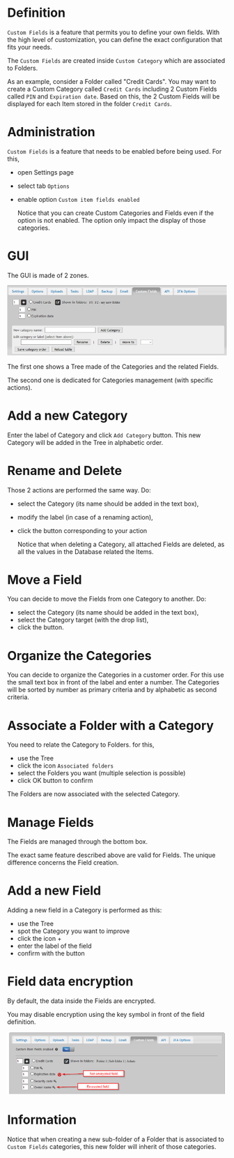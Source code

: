 
# Definition

`Custom Fields` is a feature that permits you to define your own fields. With the high level of customization, you  can define the exact configuration that fits your needs.

The `Custom Fields` are created inside `Custom Category` which are associated to Folders.

  As an example, consider a Folder called "Credit Cards". You may want to create a Custom Category called `Credit Cards` including 2 Custom Fields called `PIN` and `Expiration date`.
  Based on this, the 2 Custom Fields will be displayed for each Item stored in the folder `Credit Cards`.

# Administration

`Custom Fields` is a feature that needs to be enabled before being used. For this, 

* open Settings page 
* select tab `Options`
* enable option `Custom item fields enabled`

	Notice that you can create Custom Categories and Fields even if the option is not enabled. The option only impact the display of those categories.

# GUI

The GUI is made of 2 zones. 

![Screenshot](../img/feat-cusf-1.png)

The first one shows a Tree made of the Categories and the related Fields.

The second one is dedicated for Categories management (with specific actions).

# Add a new Category

Enter the label of Category and click `Add Category` button.
This new Category will be added in the Tree in alphabetic order.

# Rename and Delete

Those 2 actions are performed the same way. Do:

* select the Category (its name should be added in the text box),
* modify the label (in case of a renaming action),
* click the button corresponding to your action

	Notice that when deleting a Category, all attached Fields are deleted, as all the values in the Database related the Items.

# Move a Field

You can decide to move the Fields from one Category to another. Do:

* select the Category (its name should be added in the text box),
* select the Category target (with the drop list),
* click the button.

# Organize the Categories

You can decide to organize the Categories in a customer order. For this use the small text box in front of the label and enter a number.
The Categories will be sorted by number as primary criteria and by alphabetic as second criteria. 

# Associate a Folder with a Category

You need to relate the Category to Folders. for this,

* use the Tree
* click the icon `Associated folders`
* select the Folders you want (multiple selection is possible)
* click OK button to confirm

The Folders are now associated with the selected Category.

# Manage Fields

The Fields are managed through the bottom box.

The exact same feature described above are valid for Fields. The unique difference concerns the Field creation.

# Add a new Field

Adding a new field in a Category is performed as this:

* use the Tree
* spot the Category you want to improve
* click the icon +
* enter the label of the field
* confirm with the button

# Field data encryption

By default, the data inside the Fields are encrypted.

You may disable encryption using the key symbol in front of the field definition.

![Screenshot](../img/feat-cusf-2.png)

# Information

Notice that when creating a new sub-folder of a Folder that is associated to `Custom Fields` categories, this new folder will inherit of those categories.
